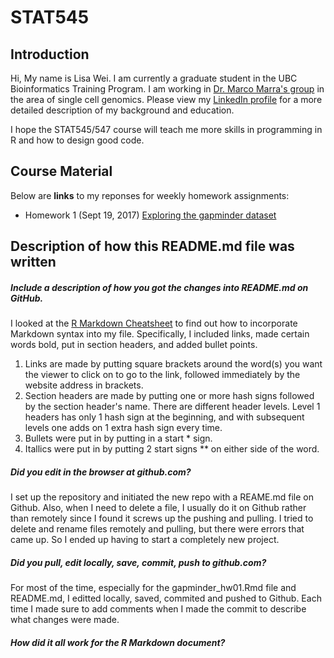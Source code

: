 # STAT545

## Introduction   

Hi, My name is Lisa Wei. I am currently a graduate student in the UBC Bioinformatics Training Program. I am working in [Dr. Marco Marra's group](http://www.bcgsc.ca/faculty/mmarra) in the area of single cell genomics. Please view my [LinkedIn profile](https://ca.linkedin.com/in/lisa-wei-7806a373) for a more detailed description of my background and education.

I hope the STAT545/547 course will teach me more skills in programming in R and how to design good code.

## Course Material

Below are **links** to my reponses for weekly homework assignments:

* Homework 1 (Sept 19, 2017) 
[Exploring the gapminder dataset](gapminder_hw01.md)

## Description of how this README.md file was written

##### Include a description of how you got the changes into README.md on GitHub.

I looked at the [R Markdown Cheatsheet](https://www.rstudio.com/wp-content/uploads/2015/02/rmarkdown-cheatsheet.pdf) to find out how to incorporate Markdown syntax into my file. Specifically, I included links, made certain words bold, put in section headers, and added bullet points.
1. Links are made by putting square brackets around the word(s) you want the viewer to click on to go to the link, followed immediately by the website address in brackets.
2. Section headers are made by putting one or more hash signs followed by the section header's name. There are different header levels. Level 1 headers has only 1 hash sign at the beginning, and with subsequent levels one adds on 1 extra hash sign every time.
3. Bullets were put in by putting in a start * sign.
4. Itallics were put in by putting 2 start signs ** on either side of the word.


##### Did you edit in the browser at github.com?

I set up the repository and initiated the new repo with a REAME.md file on Github. Also, when I need to delete a file, I usually do it on Github rather than remotely since I found it screws up the pushing and pulling. I tried to delete and rename files remotely and pulling, but there were errors that came up. So I ended up having to start a completely new project.

##### Did you pull, edit locally, save, commit, push to github.com?

For most of the time, especially for the gapminder_hw01.Rmd file and README.md, I editted locally, saved, commited and pushed to Github. Each time I made sure to add comments when I made the commit to describe what changes were made.

##### How did it all work for the R Markdown document?



